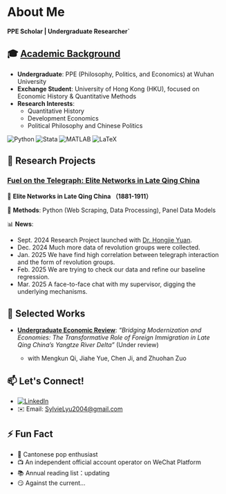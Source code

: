 # About Me
**PPE Scholar | Undergraduate Researcher`**  

## 🎓 [Academic Background](https://github.com/Shijia-Lyu/Shijia-Lyu/blob/main/Lyu_Shijia-2.pdf)
- **Undergraduate**: PPE (Philosophy, Politics, and Economics) at Wuhan University  
- **Exchange Student**: University of Hong Kong (HKU), focused on Economic History & Quantitative Methods  
- **Research Interests**:  
  - Quantitative History 
  - Development Economics
  - Political Philosophy and Chinese Politics 

![Python](https://img.shields.io/badge/python-3670A0?style=flat&logo=python&logoColor=ffdd54)  ![Stata](https://img.shields.io/badge/stata-%231572B6.svg?style=flat&logo=stata&logoColor=white)  ![MATLAB](https://img.shields.io/badge/MATLAB-%230db7ed.svg?style=flat&logo=mathworks&logoColor=white)  ![LaTeX](https://img.shields.io/badge/latex-%23008080.svg?style=flat&logo=latex&logoColor=white)  


## 🚀 Research Projects  

### [Fuel on the Telegraph: Elite Networks in Late Qing China](https://github.com/Shijia-Lyu/Telegraph-Network-Research)  
📝 **Elite Networks in Late Qing China （1881-1911）**  
  
🔧 **Methods**: Python (Web Scraping, Data Processing), Panel Data Models
  
📊 **News**: 
  - Sept. 2024 Research Project launched with [Dr. Hongjie Yuan](https://ems.whu.edu.cn/info/2354/266811.htm).
  - Dec. 2024 Much more data of revolution groups were collected.
  - Jan. 2025 We have find high correlation between telegraph interaction and the form of revolution groups.
  - Feb. 2025 We are trying to check our data and refine our baseline regression.
  - Mar. 2025 A face-to-face chat with my supervisor, digging the underlying mechanisms.


## 📝 Selected Works    
- **[Undergraduate Economic Review](https://github.com/Shijia-Lyu/Immigration-Effect-Paper/tree/main)**: *“Bridging Modernization and Economies: The Transformative Role of Foreign Immigration in Late Qing China’s Yangtze River Delta”* (Under review)
  
  - with Mengkun Qi, Jiahe Yue, Chen Ji, and Zhuohan Zuo

## 📫 Let's Connect!  
- [![LinkedIn](https://img.shields.io/badge/LinkedIn-0077B5?style=flat&logo=linkedin&logoColor=white)](https://www.linkedin.com/in/sylvie-lyu-ab322a326/)
- ✉️ Email: SylvieLyu2004@gmail.com  

## ⚡ Fun Fact
- 🎵 Cantonese pop enthusiast
- 📺 An independent official account operator on WeChat Platform
- 📚 Annual reading list：updating
- 😏 Against the current...
